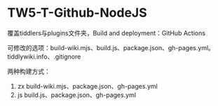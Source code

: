 # TW5-T-Github-NodeJS

覆盖tiddlers与plugins文件夹，Build and deployment：GitHub Actions

可修改的选项：build-wiki.mjs、build.js、package.json、gh-pages.yml。  tiddlywiki.info、.gitignore

两种构建方式：
1. zx
    build-wiki.mjs、package.json、gh-pages.yml
2. js
    build.js、package.json、gh-pages.yml

